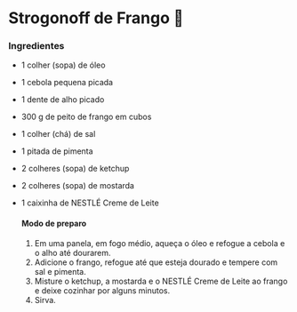 # Strogonoff de Frango :chicken:

### Ingredientes

- 1 colher (sopa) de óleo

- 1 cebola pequena picada

- 1 dente de alho picado

- 300 g de peito de frango em cubos

- 1 colher (chá) de sal

- 1 pitada de pimenta

- 2 colheres (sopa) de ketchup

- 2 colheres (sopa) de mostarda

- 1 caixinha de NESTLÉ Creme de Leite

  #### Modo de preparo

  1. Em uma panela, em fogo médio, aqueça o óleo e refogue a cebola e o alho até dourarem. 
  2. Adicione o frango, refogue até que esteja dourado e tempere com sal e pimenta. 
  3. Misture o ketchup, a mostarda e o NESTLÉ Creme de Leite ao frango e deixe cozinhar por alguns minutos. 
  4. Sirva.



